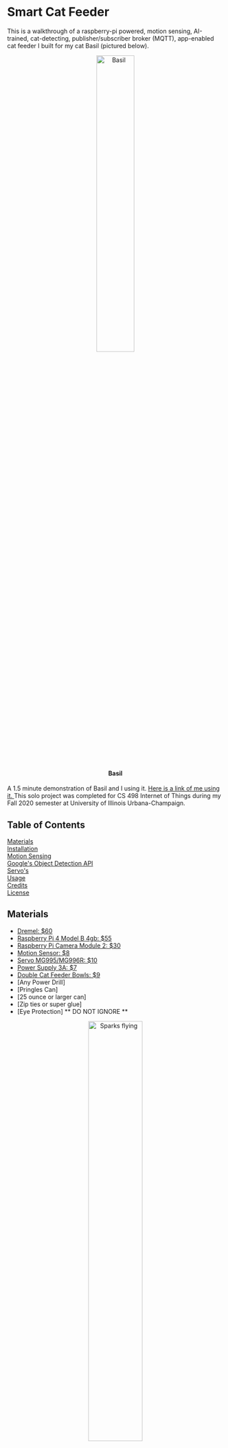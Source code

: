 #  Smart Cat Feeder

This is a walkthrough of a raspberry-pi powered, motion sensing, AI-trained, cat-detecting, publisher/subscriber broker (MQTT), app-enabled cat feeder I built for my cat Basil (pictured below). 

<p align="center">
  <img src="https://i.imgur.com/fXNZdzI.jpg" alt="Basil" width=42% height=42%></img>
  <h4 align="center">Basil</h4>
</p>

A 1.5 minute demonstration of Basil and I using it. <a href="https://youtu.be/Y3K3dwvThA8">Here is a link of me using it. </a>This solo project was completed for CS 498 Internet of Things during my Fall 2020 semester at University of Illinois Urbana-Champaign.



## Table of Contents  
[Materials](#materials)  
[Installation](#installation)  
[Motion Sensing](#motion) <br>
[Google's Object Detection API](#detection)<br>
[Servo's](#servo)<br>
[Usage](#usage)   <br>
[Credits](#credits) <br>
[License](#license) 

## Materials

* [Dremel: $60](https://www.amazon.com/Dremel-3000-1-24-Attachment-Accessories/dp/B005JRJE56/ref=sr_1_8?dchild=1&keywords=dremel&qid=1630520111&sr=8-8)
* [Raspberry Pi 4 Model B 4gb: $55](https://www.adafruit.com/product/4296)
* [Raspberry Pi Camera Module 2: $30](https://www.raspberrypi.org/products/camera-module-v2/)
* [Motion Sensor: $8](https://www.amazon.com/HiLetgo-HC-SR501-Infrared-Sensor-Arduino/dp/B07KZW86YR/ref=sr_1_5?dchild=1&keywords=raspberry+pi+motion+sensor&qid=1630521087&sr=8-5)
* [Servo MG995/MG996R: $10](https://www.amazon.com/Digital-Steering-Control-Helicopter-Airplane/dp/B08TWZNZC8/ref=sr_1_8?dchild=1&keywords=MG996R&qid=1630522971&s=industrial&sr=1-8)
* [Power Supply 3A: $7](https://www.amazon.com/Power-Supply-Adapter-Switch-Raspberry/dp/B07TSDJSQH/ref=sr_1_8?dchild=1&keywords=3a+power+supply+adapter+raspberry+pi&qid=1630198961&sr=8-8)
* [Double Cat Feeder Bowls: $9](https://www.amazon.com/UPSKY-Double-Premium-Stainless-Modeling/dp/B07LF1JLZ6/ref=sr_1_5?dchild=1&keywords=double+cat+feeder+bowl+eyes&qid=1630521009&sr=8-5)
* [Any Power Drill]
* [Pringles Can]
* [25 ounce or larger can]
* [Zip ties or super glue]
* [Eye Protection] ** DO NOT IGNORE **

<p align="center">
  <img src="https://i.imgur.com/eWU46YJ.jpg" alt="Sparks flying" width=50% height=50%>
</p>

*Warning* Sparks flying while cutting metal. Please be sure to wear eye Protection


## Installation

<ol>
<li>Get both your pringles can and soup can and remove the paper wrapping from the soup can. You can use wrapping paper on your pringles to make it look nicer at the end but thats optional.
  </li>
<p align="center">
  <img src="https://i.imgur.com/T2DxYku.jpg" alt="Cans" width=40% height=40%>
</p>

<li>Get a sharpie and mark the bottom of both cans like this:</li>
<p align="center">
  <img src="https://i.imgur.com/qM7iksl.jpg" alt="Soup Can" width=40% height=40%>
   <img src="https://i.imgur.com/PZrSutT.jpg" alt="Pringles Can" width=40% height=40%>
</p>
  
<li>Get out a .5 inch spade bit from your drill bit set, and WEAR YOUR EYE PROTECTION</li>
<p align="center">
  <img src="https://i.imgur.com/xCzJe0y.jpg" alt=".5 inch spade bit" width=40% height=40%>
</p>
   
  <li>It should look like this afterwards</li>
<p align="center">
  <img src="https://i.imgur.com/oTw5e34.jpg" alt="Can with hole in it" width=30% height=30%>
</p>
  
  <li>Time to break out the dremel. Keep your eye pro on. If you havnt used it before, watch some youtube videos please. <a href="https://photos.app.goo.gl/gx8oZPCbP9pxyYsP8">Here is a link of me using it.</a></li>
<p align="center">
  <img src="https://i.imgur.com/f16LW5v.jpg" alt="Dremel" width=30% height=30%>
</p>
    <li>Make sure to cut a hole in the back for the raspberry pi power cable, 4 holes for the servo, and an opening for the food to dispense. Insert zip ties to attach MG995 servo.</li>
<p align="center">
  <img src="https://i.imgur.com/3NrEfJe.jpg" alt="Can" width=25% height=25%>
  <img src="https://i.imgur.com/1u4yxFE.jpg" alt="Can" width=25% height=25%>
  <img src="https://i.imgur.com/E65ZPac.jpg" alt="Can" width=25% height=25%>
  <img src="https://i.imgur.com/2wjBCXr.jpg" alt="Can" width=25% height=25%>
</p>
<li>This step is optional but I wrapped my can with cute kitty wrapping paper, although dont get one that is glittery like my wife bought for me.</li>
<p align="center">
  <img src="https://i.imgur.com/VGxeo9c.jpg" alt="Can" width=33% height=33%>
  <img src="https://i.imgur.com/EETPAkK.jpg" alt="Can" width=33% height=33%>
</p>


  
